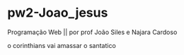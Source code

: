 # pw2-Joao_jesus
Programação Web || por prof João Siles e Najara Cardoso 
 

 o corinthians vai amassar o santatico